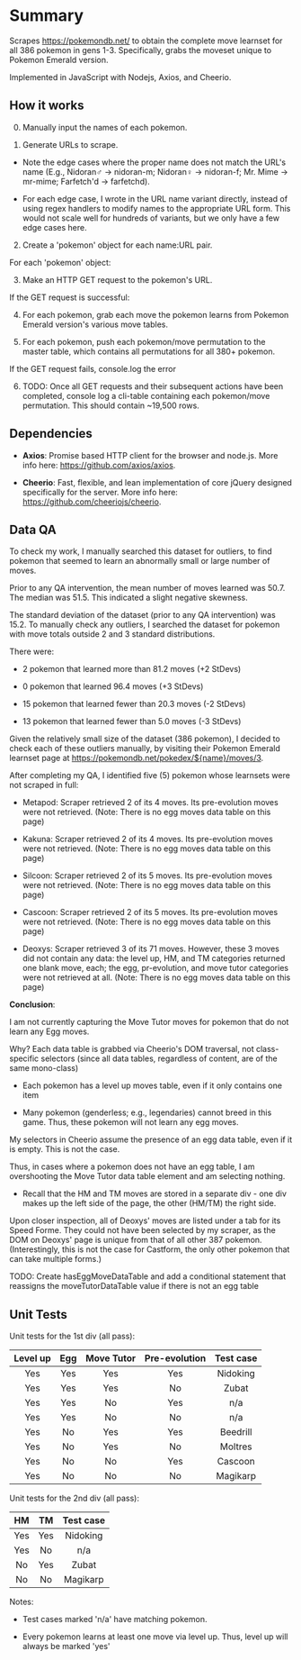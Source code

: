 # Summary

Scrapes https://pokemondb.net/ to obtain the complete move learnset for all 386 pokemon in gens 1-3. Specifically, grabs the moveset unique to Pokemon Emerald version.

Implemented in JavaScript with Nodejs, Axios, and Cheerio.

## How it works

0. Manually input the names of each pokemon.

1. Generate URLs to scrape.

- Note the edge cases where the proper name does not match the URL's name (E.g., Nidoran♂ -> nidoran-m; Nidoran♀ -> nidoran-f; Mr. Mime -> mr-mime; Farfetch'd -> farfetchd).

- For each edge case, I wrote in the URL name variant directly, instead of using regex handlers to modify names to the appropriate URL form. This would not scale well for hundreds of variants, but we only have a few edge cases here.

2. Create a 'pokemon' object for each name:URL pair.

For each 'pokemon' object:

3. Make an HTTP GET request to the pokemon's URL.

If the GET request is successful:

4. For each pokemon, grab each move the pokemon learns from Pokemon Emerald version's various move tables.

5. For each pokemon, push each pokemon/move permutation to the master table, which contains all permutations for all 380+ pokemon.

If the GET request fails, console.log the error

6. TODO: Once all GET requests and their subsequent actions have been completed, console log a cli-table containing each pokemon/move permutation. This should contain ~19,500 rows.

## Dependencies

- **Axios**: Promise based HTTP client for the browser and node.js. More info here: https://github.com/axios/axios.

- **Cheerio**: Fast, flexible, and lean implementation of core jQuery designed specifically for the server. More info here: https://github.com/cheeriojs/cheerio.

## Data QA

To check my work, I manually searched this dataset for outliers, to find pokemon that seemed to learn an abnormally small or large number of moves.

Prior to any QA intervention, the mean number of moves learned was 50.7. The median was 51.5. This indicated a slight negative skewness.

The standard deviation of the dataset (prior to any QA intervention) was 15.2. To manually check any outliers, I searched the dataset for pokemon with move totals outside 2 and 3 standard distributions.

There were:

- 2 pokemon that learned more than 81.2 moves (+2 StDevs)

- 0 pokemon that learned 96.4 moves (+3 StDevs)

- 15 pokemon that learned fewer than 20.3 moves (-2 StDevs)

- 13 pokemon that learned fewer than 5.0 moves (-3 StDevs)

Given the relatively small size of the dataset (386 pokemon), I decided to check each of these outliers manually, by visiting their Pokemon Emerald learnset page at https://pokemondb.net/pokedex/${name}/moves/3.

After completing my QA, I identified five (5) pokemon whose learnsets were not scraped in full:

- Metapod: Scraper retrieved 2 of its 4 moves. Its pre-evolution moves were not retrieved. (Note: There is no egg moves data table on this page)

- Kakuna: Scraper retrieved 2 of its 4 moves. Its pre-evolution moves were not retrieved. (Note: There is no egg moves data table on this page)

- Silcoon: Scraper retrieved 2 of its 5 moves. Its pre-evolution moves were not retrieved. (Note: There is no egg moves data table on this page)

- Cascoon: Scraper retrieved 2 of its 5 moves. Its pre-evolution moves were not retrieved. (Note: There is no egg moves data table on this page)

- Deoxys: Scraper retrieved 3 of its 71 moves. However, these 3 moves did not contain any data: the level up, HM, and TM categories returned one blank move, each; the egg, pr-evolution, and move tutor categories were not retrieved at all. (Note: There is no egg moves data table on this page)

**Conclusion**:

I am not currently capturing the Move Tutor moves for pokemon that do not learn any Egg moves.

Why? Each data table is grabbed via Cheerio's DOM traversal, not class-specific selectors (since all data tables, regardless of content, are of the same mono-class)

- Each pokemon has a level up moves table, even if it only contains one item

- Many pokemon (genderless; e.g., legendaries) cannot breed in this game. Thus, these pokemon will not learn any egg moves.

My selectors in Cheerio assume the presence of an egg data table, even if it is empty. This is not the case.

Thus, in cases where a pokemon does not have an egg table, I am overshooting the Move Tutor data table element and am selecting nothing.

- Recall that the HM and TM moves are stored in a separate div - one div makes up the left side of the page, the other (HM/TM) the right side.

Upon closer inspection, all of Deoxys' moves are listed under a tab for its Speed Forme. They could not have been selected by my scraper, as the DOM on Deoxys' page is unique from that of all other 387 pokemon. (Interestingly, this is not the case for Castform, the only other pokemon that can take multiple forms.)

TODO: Create hasEggMoveDataTable and add a conditional statement that reassigns the moveTutorDataTable value if there is not an egg table

## Unit Tests

Unit tests for the 1st div (all pass):

| Level up | Egg | Move Tutor | Pre-evolution | Test case |
| :------: | :-: | :--------: | :-----------: | :-------: |
|   Yes    | Yes |    Yes     |      Yes      | Nidoking  |
|   Yes    | Yes |    Yes     |      No       |   Zubat   |
|   Yes    | Yes |     No     |      Yes      |    n/a    |
|   Yes    | Yes |     No     |      No       |    n/a    |
|   Yes    | No  |    Yes     |      Yes      | Beedrill  |
|   Yes    | No  |    Yes     |      No       |  Moltres  |
|   Yes    | No  |     No     |      Yes      |  Cascoon  |
|   Yes    | No  |     No     |      No       | Magikarp  |

Unit tests for the 2nd div (all pass):

| HM  | TM  | Test case |
| :-: | :-: | :-------: |
| Yes | Yes | Nidoking  |
| Yes | No  |    n/a    |
| No  | Yes |   Zubat   |
| No  | No  | Magikarp  |

Notes:

- Test cases marked 'n/a' have matching pokemon.

- Every pokemon learns at least one move via level up. Thus, level up will always be marked 'yes'
